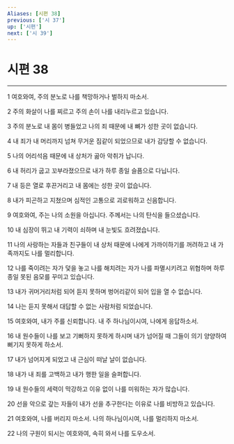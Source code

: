 ```yaml
---
Aliases: [시편 38]
previous: ['시 37']
up: ['시편']
next: ['시 39']
---
```

# 시편 38

***


1 여호와여, 주의 분노로 나를 책망하거나 벌하지 마소서. 

2 주의 화살이 나를 찌르고 주의 손이 나를 내리누르고 있습니다. 

3 주의 분노로 내 몸이 병들었고 나의 죄 때문에 내 뼈가 성한 곳이 없습니다. 

4 내 죄가 내 머리까지 넘쳐 무거운 짐같이 되었으므로 내가 감당할 수 없습니다. 

5 나의 어리석음 때문에 내 상처가 곪아 악취가 납니다. 

6 내 허리가 굽고 꼬부라졌으므로 내가 하루 종일 슬픔으로 다닙니다. 

7 내 등은 열로 후끈거리고 내 몸에는 성한 곳이 없습니다. 

8 내가 피곤하고 지쳤으며 심적인 고통으로 괴로워하고 신음합니다. 

9 여호와여, 주는 나의 소원을 아십니다. 주께서는 나의 탄식을 들으셨습니다. 

10 내 심장이 뛰고 내 기력이 쇠하며 내 눈빛도 흐려졌습니다. 

11 나의 사랑하는 자들과 친구들이 내 상처 때문에 나에게 가까이하기를 꺼려하고 내 가족까지도 나를 멀리합니다. 

12 나를 죽이려는 자가 덫을 놓고 나를 해치려는 자가 나를 파멸시키려고 위협하며 하루 종일 못된 음모를 꾸미고 있습니다. 

13 내가 귀머거리처럼 되어 듣지 못하며 벙어리같이 되어 입을 열 수 없습니다. 

14 나는 듣지 못해서 대답할 수 없는 사람처럼 되었습니다. 

15 여호와여, 내가 주를 신뢰합니다. 내 주 하나님이시여, 나에게 응답하소서. 

16 내 원수들이 나를 보고 기뻐하지 못하게 하시며 내가 넘어질 때 그들이 의기 양양하여 뻐기지 못하게 하소서. 

17 내가 넘어지게 되었고 내 근심이 떠날 날이 없습니다. 

18 내가 내 죄를 고백하고 내가 행한 일을 슬퍼합니다. 

19 내 원수들의 세력이 막강하고 이유 없이 나를 미워하는 자가 많습니다. 

20 선을 악으로 갚는 자들이 내가 선을 추구한다는 이유로 나를 비방하고 있습니다. 

21 여호와여, 나를 버리지 마소서. 나의 하나님이시여, 나를 멀리하지 마소서. 

22 나의 구원이 되시는 여호와여, 속히 와서 나를 도우소서.
